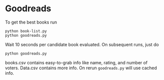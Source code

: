 # Goodreads
To get the best books run
```
python book-list.py
python goodreads.py
```

Wait 10 seconds per candidate book evaluated. On subsequent runs, just do
```
python goodreads.py
```

books.csv contains easy-to-grab info like name, rating, and number of voters. Data.csv contains more info. On rerun `goodreads.py` will use cached info.
